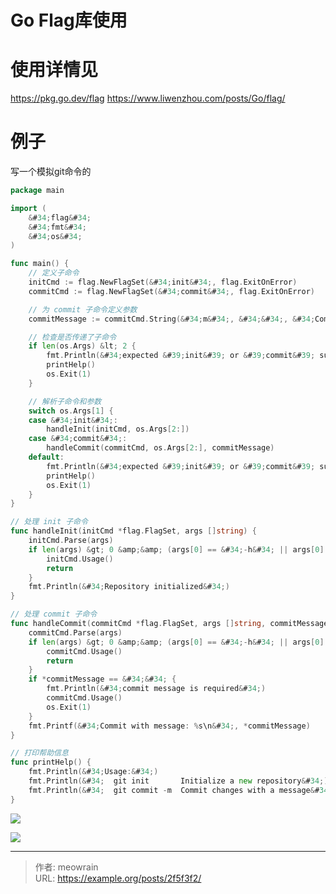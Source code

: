 # Go Flag库使用



# 使用详情见

https://pkg.go.dev/flag
https://www.liwenzhou.com/posts/Go/flag/

# 例子
写一个模拟git命令的
```go
package main

import (
	&#34;flag&#34;
	&#34;fmt&#34;
	&#34;os&#34;
)

func main() {
	// 定义子命令
	initCmd := flag.NewFlagSet(&#34;init&#34;, flag.ExitOnError)
	commitCmd := flag.NewFlagSet(&#34;commit&#34;, flag.ExitOnError)

	// 为 commit 子命令定义参数
	commitMessage := commitCmd.String(&#34;m&#34;, &#34;&#34;, &#34;Commit message&#34;)

	// 检查是否传递了子命令
	if len(os.Args) &lt; 2 {
		fmt.Println(&#34;expected &#39;init&#39; or &#39;commit&#39; subcommands&#34;)
		printHelp()
		os.Exit(1)
	}

	// 解析子命令和参数
	switch os.Args[1] {
	case &#34;init&#34;:
		handleInit(initCmd, os.Args[2:])
	case &#34;commit&#34;:
		handleCommit(commitCmd, os.Args[2:], commitMessage)
	default:
		fmt.Println(&#34;expected &#39;init&#39; or &#39;commit&#39; subcommands&#34;)
		printHelp()
		os.Exit(1)
	}
}

// 处理 init 子命令
func handleInit(initCmd *flag.FlagSet, args []string) {
	initCmd.Parse(args)
	if len(args) &gt; 0 &amp;&amp; (args[0] == &#34;-h&#34; || args[0] == &#34;--help&#34;) {
		initCmd.Usage()
		return
	}
	fmt.Println(&#34;Repository initialized&#34;)
}

// 处理 commit 子命令
func handleCommit(commitCmd *flag.FlagSet, args []string, commitMessage *string) {
	commitCmd.Parse(args)
	if len(args) &gt; 0 &amp;&amp; (args[0] == &#34;-h&#34; || args[0] == &#34;--help&#34;) {
		commitCmd.Usage()
		return
	}
	if *commitMessage == &#34;&#34; {
		fmt.Println(&#34;commit message is required&#34;)
		commitCmd.Usage()
		os.Exit(1)
	}
	fmt.Printf(&#34;Commit with message: %s\n&#34;, *commitMessage)
}

// 打印帮助信息
func printHelp() {
	fmt.Println(&#34;Usage:&#34;)
	fmt.Println(&#34;  git init       Initialize a new repository&#34;)
	fmt.Println(&#34;  git commit -m  Commit changes with a message&#34;)
}

```

![](https://static.meowrain.cn/i/2024/05/15/st62kn-3.webp)


![](https://static.meowrain.cn/i/2024/05/15/stf9jg-3.webp)

---

> 作者: meowrain  
> URL: https://example.org/posts/2f5f3f2/  

